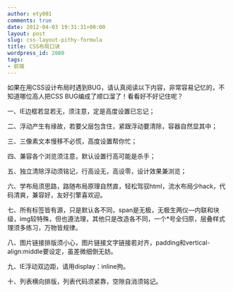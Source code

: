 ```yaml
---
author: ety001
comments: true
date: 2012-04-03 19:31:31+00:00
layout: post
slug: css-layout-pithy-formula
title: CSS布局口诀
wordpress_id: 2080
tags:
- 前端
---
```


如果在用CSS设计布局时遇到BUG，请认真阅读以下内容，非常容易记忆的，不知道哪位高人把CSS BUG编成了顺口溜了！看看好不好记住呢？

一、IE边框若显若无，须注意，定是高度设置已忘记；

二、浮动产生有缘故，若要父层包含住，紧跟浮动要清除，容器自然显其中；

三、三像素文本慢移不必慌，高度设置帮你忙；

四、兼容各个浏览须注意，默认设置行高可能是杀手；

五、独立清除浮动须铭记，行高设无，高设零，设计效果兼浏览；

六、学布局须思路，路随布局原理自然直，轻松驾驭html，流水布局少hack，代码清爽，兼容好，友好引擎喜欢迎。

七、所有标签皆有源，只是默认各不同，span是无极，无极生两仪—内联和块级，img较特殊，但也遵法理，其他只是改造各不同，一个*号全归原，层叠样式理须多练习，万物皆规律。

八、图片链接排版须小心，图片链接文字链接若对齐，padding和vertical-align:middle要设定，虽差微细倒无妨。

九、IE浮动双边距，请用display：inline拘。

十、列表横向排版，列表代码须紧靠，空隙自消须铭记。
